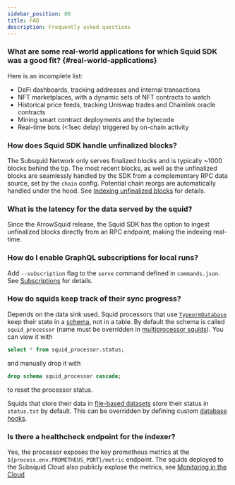 ```yaml
---
sidebar_position: 80
title: FAQ
description: Frequently asked questions
---
```


### What are some real-world applications for which Squid SDK was a good fit? {#real-world-applications}

Here is an incomplete list:
- DeFi dashboards, tracking addresses and internal transactions
- NFT marketplaces, with a dynamic sets of NFT contracts to watch
- Historical price feeds, tracking Uniswap trades and Chainlink oracle contracts
- Mining smart contract deployments and the bytecode
- Real-time bots (\<1sec delay) triggered by on-chain activity


### How does Squid SDK handle unfinalized blocks?

The Subsquid Network only serves finalized blocks and is typically ~1000 blocks behind the tip. The most recent blocks, as well as the unfinalized blocks are seamlessly handled by the SDK from a complementary RPC data source, set by the `chain` config. Potential chain reorgs are automatically handled under the hood. See [Indexing unfinalized blocks](/sdk/resources/unfinalized-blocks) for details.

### What is the latency for the data served by the squid? 

Since the ArrowSquid release, the Squid SDK has the option to ingest unfinalized blocks directly from an RPC endpoint, making the indexing real-time. 

### How do I enable GraphQL subscriptions for local runs?

Add `--subscription` flag to the `serve` command defined in `commands.json`. See [Subscriptions](/sdk/reference/openreader-server/configuration/subscriptions) for details.

### How do squids keep track of their sync progress?

Depends on the data sink used. Squid processors that use [`TypeormDatabase`](/sdk/resources/persisting-data/typeorm) keep their state in a [schema](https://www.postgresql.org/docs/current/sql-createschema.html), not in a table. By default the schema is called `squid_processor` (name must be overridden in [multiprocessor squids](/sdk/resources/multichain)). You can view it with
```sql
select * from squid_processor.status;
```
and manually drop it with
```sql
drop schema squid_processor cascade;
```
to reset the processor status.

Squids that store their data in [file-based datasets](/sdk/resources/persisting-data/file) store their status in `status.txt` by default. This can be overridden by defining custom [database hooks](/sdk/resources/persisting-data/file/#hooks).

### Is there a healthcheck endpoint for the indexer?

Yes, the processor exposes the key prometheus metrics at the `${process.env.PROMETHEUS_PORT}/metric` endpoint. The squids deployed to the Subsquid Cloud also publicly explose the metrics, see [Monitoring in the Cloud](/cloud/resources/monitoring/)
